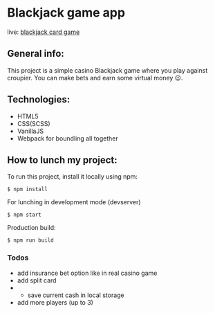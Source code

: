# Blackjack game app

live: [blackjack card game](https://krzysztofkot.github.io/blackjack/)

## General info:
This project is a simple casino Blackjack  game where you play against croupier. You can make bets and earn some virtual money  :wink:.



## Technologies:
 - HTML5 
 - CSS(SCSS)
 - VanillaJS
 - Webpack for boundling all together

 
## How to lunch my project:
 To run this project, install it locally using npm:
 ```
 $ npm install
 ```
 For lunching in development mode (devserver)
 ```
 $ npm start 
 ```
 Production build:
 ```
 $ npm run build
 ```

### Todos

 - add insurance bet option like in real casino game
 - add split card
 -  - save current cash in local storage
 - add more players (up to 3)


